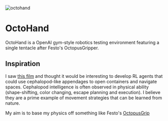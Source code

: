 ![octohand](https://github.com/SioKCronin/akko/blob/master/media/akko.jpg)

# OctoHand

OctoHand is a OpenAI gym-style robotics testing environment featuring a single tentacle after Festo's OctopusGripper. 

## Inspiration

I saw [this film](https://www.youtube.com/watch?v=Z0iUlWnon9Y) and thought it would be interesting to develop RL agents that could use cephalopod-like appendages to open containers and navigate spaces. Cephalopod intelligence is often observed in physical ability (shape-shifting, color changing, escape planning and execution). I believe they are a prime example of movement strategies that can be learned from nature. 

My aim is to base my physics off something like Festo's [OctopusGrip](https://www.festo.com/group/en/cms/12745.htm)


